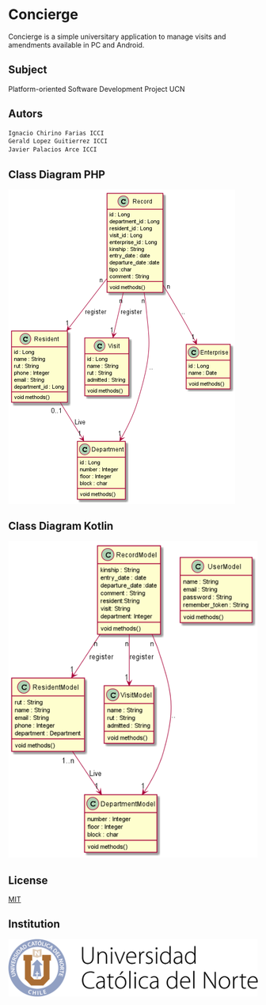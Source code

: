 # Concierge

Concierge is a simple universitary application to manage visits and amendments available in PC and Android.

## Subject

Platform-oriented Software Development Project UCN

## Autors
```c
Ignacio Chirino Farias ICCI
Gerald Lopez Guitierrez ICCI 
Javier Palacios Arce ICCI
```

## Class Diagram PHP

![Domain Model](Docs/Diagrams/ClassDiagram.png)

## Class Diagram Kotlin

![Domain Model](./Docs/Diagrams/ClassDiagramKt.png)


## License
[MIT](https://choosealicense.com/licenses/mit/)


## Institution

![image](./Docs/Images/Isologo-UCN-2018.png)
